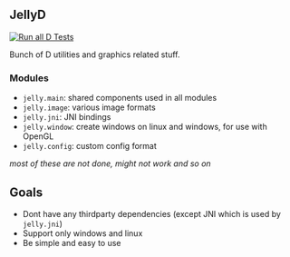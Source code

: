 ## JellyD

[![Run all D Tests](https://github.com/jel9/jelly-d/actions/workflows/test.yml/badge.svg)](https://github.com/jel9/jelly-d/actions/workflows/test.yml)

Bunch of D utilities and graphics related stuff.

### Modules

* `jelly.main`: shared components used in all modules
* `jelly.image`: various image formats
* `jelly.jni`: JNI bindings
* `jelly.window`: create windows on linux and windows, for use with OpenGL
* `jelly.config`: custom config format

_most of these are not done, might not work and so on_

## Goals

* Dont have any thirdparty dependencies (except JNI which is used by `jelly.jni`)
* Support only windows and linux
* Be simple and easy to use
